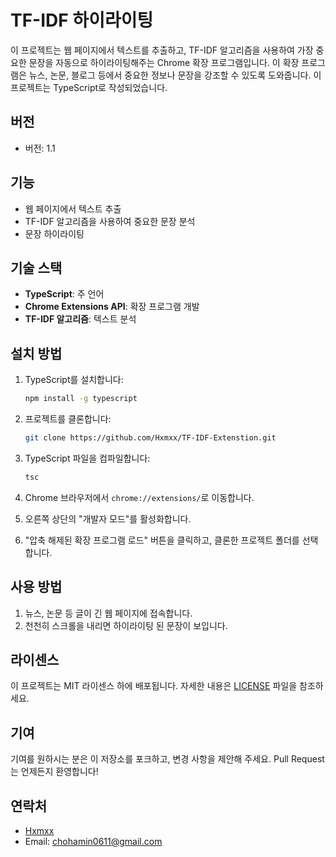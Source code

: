 # TF-IDF 하이라이팅

이 프로젝트는 웹 페이지에서 텍스트를 추출하고, TF-IDF 알고리즘을 사용하여 가장 중요한 문장을 자동으로 하이라이팅해주는 Chrome 확장 프로그램입니다. 이 확장 프로그램은 뉴스, 논문, 블로그 등에서 중요한 정보나 문장을 강조할 수 있도록 도와줍니다. 이 프로젝트는 TypeScript로 작성되었습니다.

## 버전
- 버전: 1.1

## 기능

- 웹 페이지에서 텍스트 추출
- TF-IDF 알고리즘을 사용하여 중요한 문장 분석
- 문장 하이라이팅

## 기술 스택
- **TypeScript**: 주 언어
- **Chrome Extensions API**: 확장 프로그램 개발
- **TF-IDF 알고리즘**: 텍스트 분석

## 설치 방법

1. TypeScript를 설치합니다:
   ```bash
   npm install -g typescript
   ```

2. 프로젝트를 클론합니다:
   ```bash
   git clone https://github.com/Hxmxx/TF-IDF-Extenstion.git
   ```

3. TypeScript 파일을 컴파일합니다:
   ```bash
   tsc
   ```

4. Chrome 브라우저에서 `chrome://extensions/`로 이동합니다.

5. 오른쪽 상단의 "개발자 모드"를 활성화합니다.

6. "압축 해제된 확장 프로그램 로드" 버튼을 클릭하고, 클론한 프로젝트 폴더를 선택합니다.

## 사용 방법
1. 뉴스, 논문 등 글이 긴 웹 페이지에 접속합니다.
2. 천천히 스크롤을 내리면 하이라이팅 된 문장이 보입니다.

## 라이센스

이 프로젝트는 MIT 라이센스 하에 배포됩니다. 자세한 내용은 [LICENSE](LICENSE) 파일을 참조하세요.

## 기여

기여를 원하시는 분은 이 저장소를 포크하고, 변경 사항을 제안해 주세요. Pull Request는 언제든지 환영합니다!

## 연락처

- [Hxmxx](https://github.com/Hxmxx)
- Email: chohamin0611@gmail.com